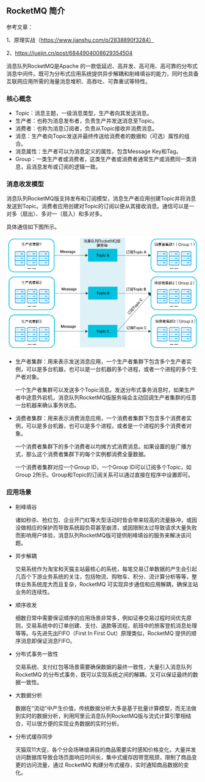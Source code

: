## RocketMQ 简介

参考文章：

1、原理实战（https://www.jianshu.com/p/2838890f3284）

2、https://juejin.cn/post/6844904008629354504



消息队列RocketMQ是Apache 的一款低延迟、高并发、高可用、高可靠的分布式消息中间件。既可为分布式应用系统提供异步解耦和削峰填谷的能力，同时也具备互联网应用所需的海量消息堆积、高吞吐、可靠重试等特性。



### 核心概念

- Topic：消息主题，一级消息类型，生产者向其发送消息。
- 生产者：也称为消息发布者，负责生产并发送消息至Topic。
- 消费者：也称为消息订阅者，负责从Topic接收并消费消息。
- 消息：生产者向Topic发送并最终传送给消费者的数据和（可选）属性的组合。
- 消息属性：生产者可以为消息定义的属性，包含Message Key和Tag。
- Group：一类生产者或消费者，这类生产者或消费者通常生产或消费同一类消息，且消息发布或订阅的逻辑一致。



### 消息收发模型

消息队列RocketMQ版支持发布和订阅模型，消息生产者应用创建Topic并将消息发送到Topic。消费者应用创建对Topic的订阅以便从其接收消息。通信可以是一对多（扇出）、多对一（扇入）和多对多。

具体通信如下图所示。

![p68843](../.images/p68843.png)

- 生产者集群：用来表示发送消息应用，一个生产者集群下包含多个生产者实例，可以是多台机器，也可以是一台机器的多个进程，或者一个进程的多个生产者对象。

  一个生产者集群可以发送多个Topic消息。发送分布式事务消息时，如果生产者中途意外宕机，消息队列RocketMQ版服务端会主动回调生产者集群的任意一台机器来确认事务状态。

- 消费者集群：用来表示消费消息应用，一个消费者集群下包含多个消费者实例，可以是多台机器，也可以是多个进程，或者是一个进程的多个消费者对象。

  一个消费者集群下的多个消费者以均摊方式消费消息。如果设置的是广播方式，那么这个消费者集群下的每个实例都消费全量数据。

  一个消费者集群对应一个Group ID，一个Group ID可以订阅多个Topic，如Group 2所示。Group和Topic的订阅关系可以通过直接在程序中设置即可。



### 应用场景

- 削峰填谷

  诸如秒杀、抢红包、企业开门红等大型活动时皆会带来较高的流量脉冲，或因没做相应的保护而导致系统超负荷甚至崩溃，或因限制太过导致请求大量失败而影响用户体验，消息队列RocketMQ版可提供削峰填谷的服务来解决该问题。

- 异步解耦

  交易系统作为淘宝和天猫主站最核心的系统，每笔交易订单数据的产生会引起几百个下游业务系统的关注，包括物流、购物车、积分、流计算分析等等，整体业务系统庞大而且复杂，RocketMQ 可实现异步通信和应用解耦，确保主站业务的连续性。

- 顺序收发

  细数日常中需要保证顺序的应用场景非常多，例如证券交易过程时间优先原则，交易系统中的订单创建、支付、退款等流程，航班中的旅客登机消息处理等等。与先进先出FIFO（First In First Out）原理类似，RocketMQ 提供的顺序消息即保证消息FIFO。

- 分布式事务一致性

  交易系统、支付红包等场景需要确保数据的最终一致性，大量引入消息队列 RocketMQ 的分布式事务，既可以实现系统之间的解耦，又可以保证最终的数据一致性。

- 大数据分析

  数据在“流动”中产生价值，传统数据分析大多是基于批量计算模型，而无法做到实时的数据分析，利用阿里云消息队列RocketMQ版与流式计算引擎相结合，可以很方便的实现业务数据的实时分析。

- 分布式缓存同步

  天猫双11大促，各个分会场琳琅满目的商品需要实时感知价格变化，大量并发访问数据库导致会场页面响应时间长，集中式缓存因带宽瓶颈，限制了商品变更的访问流量，通过 RocketMQ 构建分布式缓存，实时通知商品数据的变化。